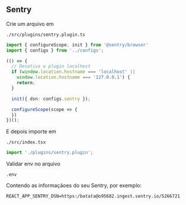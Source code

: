 ## Sentry

Crie um arquivo em

```text
./src/plugins/sentry.plugin.ts
```

```ts
import { configureScope, init } from '@sentry/browser'
import { configs } from '../configs';

(() => {
  // Desativa o plugin localhost
  if (window.location.hostname === 'localhost' ||
    window.location.hostname === '127.0.0.1') {
    return;
  }

  init({ dsn: configs.sentry });

  configureScope(scope => {
  })
})();
```

E depois importe em

```text
./src/index.tsx
```

```ts
import './plugins/sentry.plugin';
```

Validar env no arquivo

```text
.env
```

Contendo as informaçãoes do seu Sentry, por exemplo:

```text
REACT_APP_SENTRY_DSN=https:/batata@o95682.ingest.sentry.io/5266721
```
